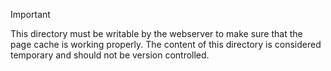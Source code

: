 > [!IMPORTANT]
> This directory must be writable by the webserver to make sure that the page cache is working properly. The content of this directory is considered temporary and should not be version controlled.
